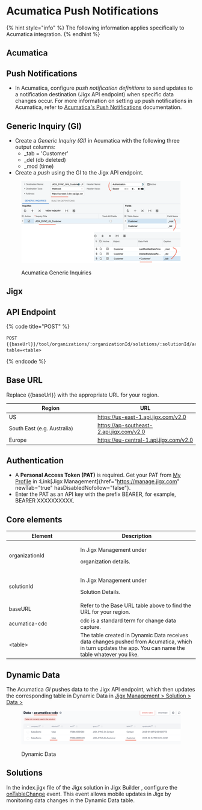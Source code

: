 # Acumatica Push Notifications

{% hint style="info" %}
The following information applies specifically to Acumatica integration.
{% endhint %}

## Acumatica

## Push Notifications

* In Acumatica, configure _push notification definitions_ to send updates to a notification destination (Jigx API endpoint) when specific data changes occur. For more information on setting up push notifications in Acumatica, refer to [Acumatica's Push Notifications](https://help.acumatica.com/\(W\(261\)\)/Wiki/ShowWiki.aspx?pageid=ba35054f-3485-415e-9785-da1195cb708b) documentation.

## Generic Inquiry (GI)

* Create a _Generic Inquiry (GI)_ in Acumatica with the following three output columns:
  * \_tab = 'Customer'
  * \_del (db deleted)
  * \_mod (time)
* Create a _push_ using the GI to the Jigx API endpoint.

<figure><img src="../../../.gitbook/assets/Acumatica-PushNotifications.png" alt="Acumatica Generic Inquiries"><figcaption><p>Acumatica Generic Inquiries</p></figcaption></figure>

## Jigx

## API Endpoint

{% code title="POST" %}
```none
POST {{baseUrl}}/tool/organizations/:organizationId/solutions/:solutionId/acumatica/cdc?table=<table>
```
{% endcode %}

## Base URL

Replace \{{baseUrl\}} with the appropriate URL for your region.

<table><thead><tr><th width="221.76953125">Region</th><th>URL</th></tr></thead><tbody><tr><td>US</td><td><a href="https://us-east-1.api.jigx.com/v2.0">https://us-east-1.api.jigx.com/v2.0</a></td></tr><tr><td>South East (e.g. Australia)</td><td><a href="https://ap-southeast-2.api.jigx.com/v2.0">https://ap-southeast-2.api.jigx.com/v2.0</a></td></tr><tr><td>Europe</td><td><a href="https://eu-central-1.api.jigx.com/v2.0">https://eu-central-1.api.jigx.com/v2.0</a></td></tr></tbody></table>

## Authentication

* A **Personal Access Token (PAT)** is required. Get your PAT from [My Profile](https://docs.jigx.com/administration/my-profile#personal-access-tokens-pat) in :Link\[Jigx Management]{href="https://manage.jigx.com" newTab="true" hasDisabledNofollow="false"}.
* Enter the PAT as an API key with the prefix BEARER, for example, BEARER XXXXXXXXXX.

## Core elements

<table><thead><tr><th width="176.0234375">Element</th><th>Description</th></tr></thead><tbody><tr><td>organizationId</td><td><p>In Jigx Management under</p><p>organization details.</p></td></tr><tr><td>solutionId</td><td><p>In Jigx Management under</p><p>Solution Details.</p></td></tr><tr><td>baseURL</td><td>Refer to the Base URL table above to find the URL for your region.</td></tr><tr><td>acumatica-cdc</td><td>cdc is a standard term for change data capture.</td></tr><tr><td>&#x3C;table></td><td>The table created in Dynamic Data receives data changes pushed from Acumatica, which in turn updates the app. You can name the table whatever you like.</td></tr></tbody></table>

## Dynamic Data

The Acumatica _GI_ pushes data to the Jigx API endpoint, which then updates the corresponding table in Dynamic Data in [Jigx Management > Solution > Data >](https://docs.jigx.com/administration/solutions/data)

<figure><img src="../../../.gitbook/assets/Acumatica- cdc-DDTable.png" alt="Dynamic Data"><figcaption><p>Dynamic Data</p></figcaption></figure>

## Solutions

In the index.jigx file of the Jigx solution in Jigx Builder , configure the [onTableChange](../onTableChange.md) event. This event allows mobile updates in Jigx by monitoring data changes in the Dynamic Data table.
